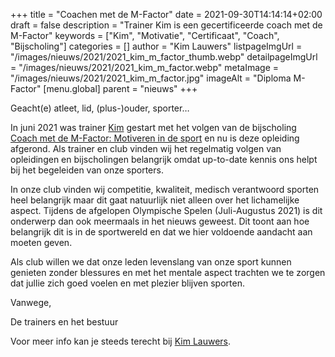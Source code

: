 +++
title = "Coachen met de M-Factor"
date = 2021-09-30T14:14:14+02:00
draft = false
description = "Trainer Kim is een gecertificeerde coach met de M-Factor"
keywords = ["Kim", "Motivatie", "Certificaat", "Coach", "Bijscholing"]
categories = []
author = "Kim Lauwers"
listpageImgUrl = "/images/nieuws/2021/2021_kim_m_factor_thumb.webp"
detailpageImgUrl = "/images/nieuws/2021/2021_kim_m_factor.webp"
metaImage = "/images/nieuws/2021/2021_kim_m_factor.jpg"
imageAlt = "Diploma M-Factor"
[menu.global]
parent = "nieuws"
+++

Geacht(e) atleet, lid, (plus-)ouder, sporter…

In juni 2021 was trainer [Kim](https://www.invictokeerbergen.be/trainers/#Kim_Lauwers) gestart met het volgen van de bijscholing [Coach met de M-Factor: Motiveren in de sport](https://mfactor.be/) en nu is deze opleiding afgerond. Als trainer en club vinden wij het regelmatig volgen van opleidingen en bijscholingen belangrijk omdat up-to-date kennis ons helpt bij het begeleiden van onze sporters.

In onze club vinden wij competitie, kwaliteit, medisch verantwoord sporten heel belangrijk maar dit gaat natuurlijk niet alleen over het lichamelijke aspect. Tijdens de afgelopen Olympische Spelen (Juli-Augustus 2021) is dit onderwerp dan ook meermaals in het nieuws geweest. Dit toont aan hoe belangrijk dit is in de sportwereld en dat we hier voldoende aandacht aan moeten geven.

Als club willen we dat onze leden levenslang van onze sport kunnen genieten zonder blessures en met het mentale aspect trachten we te zorgen dat jullie zich goed voelen en met plezier blijven sporten. 

Vanwege,

De trainers en het bestuur

Voor meer info kan je steeds terecht bij [Kim Lauwers](https://www.invictokeerbergen.be/trainers/#Kim_Lauwers).
